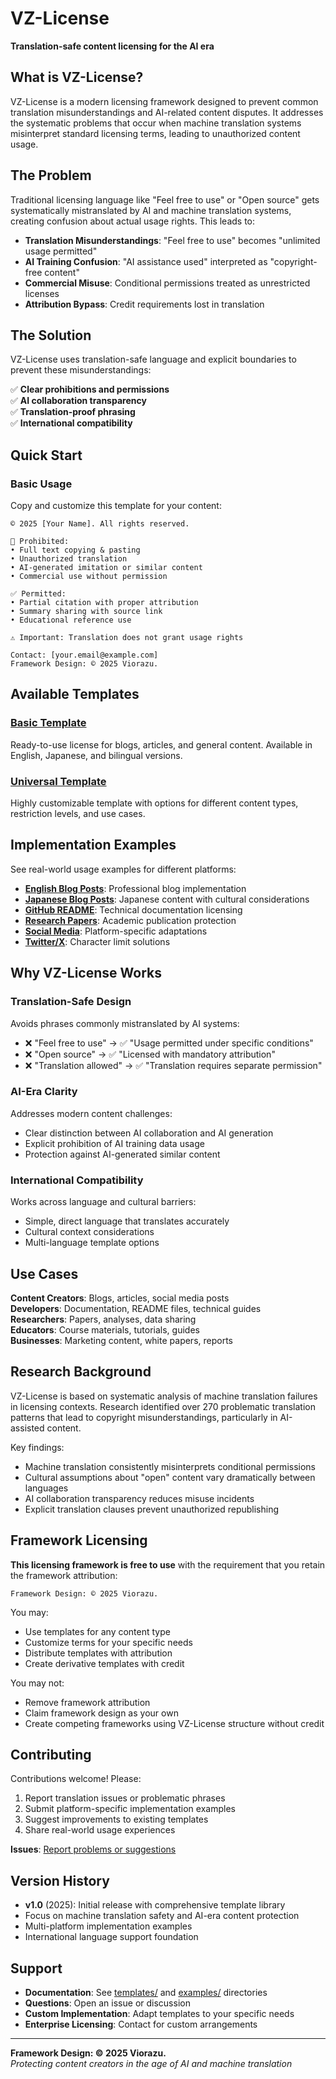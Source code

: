 # VZ-License

**Translation-safe content licensing for the AI era**

## What is VZ-License?

VZ-License is a modern licensing framework designed to prevent common translation misunderstandings and AI-related content disputes. It addresses the systematic problems that occur when machine translation systems misinterpret standard licensing terms, leading to unauthorized content usage.

## The Problem

Traditional licensing language like "Feel free to use" or "Open source" gets systematically mistranslated by AI and machine translation systems, creating confusion about actual usage rights. This leads to:

- **Translation Misunderstandings**: "Feel free to use" becomes "unlimited usage permitted"
- **AI Training Confusion**: "AI assistance used" interpreted as "copyright-free content"  
- **Commercial Misuse**: Conditional permissions treated as unrestricted licenses
- **Attribution Bypass**: Credit requirements lost in translation

## The Solution

VZ-License uses translation-safe language and explicit boundaries to prevent these misunderstandings:

✅ **Clear prohibitions and permissions**  
✅ **AI collaboration transparency**  
✅ **Translation-proof phrasing**  
✅ **International compatibility**

## Quick Start

### Basic Usage

Copy and customize this template for your content:

```
© 2025 [Your Name]. All rights reserved.

🚫 Prohibited:
• Full text copying & pasting
• Unauthorized translation
• AI-generated imitation or similar content
• Commercial use without permission

✅ Permitted:
• Partial citation with proper attribution
• Summary sharing with source link
• Educational reference use

⚠️ Important: Translation does not grant usage rights

Contact: [your.email@example.com]
Framework Design: © 2025 Viorazu.
```

## Available Templates

### [Basic Template](templates/basic.md)
Ready-to-use license for blogs, articles, and general content. Available in English, Japanese, and bilingual versions.

### [Universal Template](templates/universal.md) 
Highly customizable template with options for different content types, restriction levels, and use cases.

## Implementation Examples

See real-world usage examples for different platforms:

- **[English Blog Posts](examples/blog-post-en.md)**: Professional blog implementation
- **[Japanese Blog Posts](examples/blog-post-ja.md)**: Japanese content with cultural considerations  
- **[GitHub README](examples/github-readme.md)**: Technical documentation licensing
- **[Research Papers](examples/research-paper.md)**: Academic publication protection
- **[Social Media](examples/social-media.md)**: Platform-specific adaptations
- **[Twitter/X](examples/twitter-x.md)**: Character limit solutions

## Why VZ-License Works

### Translation-Safe Design
Avoids phrases commonly mistranslated by AI systems:
- ❌ "Feel free to use" → ✅ "Usage permitted under specific conditions"
- ❌ "Open source" → ✅ "Licensed with mandatory attribution"
- ❌ "Translation allowed" → ✅ "Translation requires separate permission"

### AI-Era Clarity
Addresses modern content challenges:
- Clear distinction between AI collaboration and AI generation
- Explicit prohibition of AI training data usage
- Protection against AI-generated similar content

### International Compatibility
Works across language and cultural barriers:
- Simple, direct language that translates accurately
- Cultural context considerations
- Multi-language template options

## Use Cases

**Content Creators**: Blogs, articles, social media posts  
**Developers**: Documentation, README files, technical guides  
**Researchers**: Papers, analyses, data sharing  
**Educators**: Course materials, tutorials, guides  
**Businesses**: Marketing content, white papers, reports

## Research Background

VZ-License is based on systematic analysis of machine translation failures in licensing contexts. Research identified over 270 problematic translation patterns that lead to copyright misunderstandings, particularly in AI-assisted content.

Key findings:
- Machine translation consistently misinterprets conditional permissions
- Cultural assumptions about "open" content vary dramatically between languages  
- AI collaboration transparency reduces misuse incidents
- Explicit translation clauses prevent unauthorized republishing

## Framework Licensing

**This licensing framework is free to use** with the requirement that you retain the framework attribution:

`Framework Design: © 2025 Viorazu.`

You may:
- Use templates for any content type
- Customize terms for your specific needs
- Distribute templates with attribution
- Create derivative templates with credit

You may not:
- Remove framework attribution
- Claim framework design as your own
- Create competing frameworks using VZ-License structure without credit

## Contributing

Contributions welcome! Please:

1. Report translation issues or problematic phrases
2. Submit platform-specific implementation examples
3. Suggest improvements to existing templates
4. Share real-world usage experiences

**Issues**: [Report problems or suggestions](../../issues)  

## Version History

- **v1.0** (2025): Initial release with comprehensive template library
- Focus on machine translation safety and AI-era content protection
- Multi-platform implementation examples
- International language support foundation

## Support

- **Documentation**: See [templates/](templates/) and [examples/](examples/) directories
- **Questions**: Open an issue or discussion
- **Custom Implementation**: Adapt templates to your specific needs
- **Enterprise Licensing**: Contact for custom arrangements

---

**Framework Design: © 2025 Viorazu.**  
*Protecting content creators in the age of AI and machine translation*
